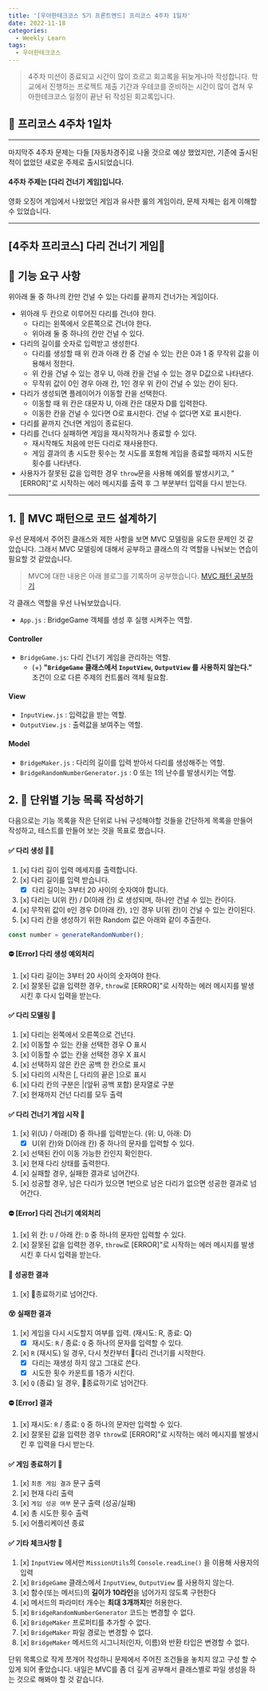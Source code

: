 ```yaml
---
title: '[우아한테크코스 5기 프론트엔드] 프리코스 4주차 1일차'
date: 2022-11-18
categories:
  - Weekly Learn
tags:
  - 우아한테크코스
---
```


> 4주차 미션이 종료되고 시간이 많이 흐르고 회고록을 뒤늦게나마 작성합니다. 학교에서 진행하는 프로젝트 제출 기간과 우테코를 준비하는 시간이 많이 겹쳐 우아한테크코스 일정이 끝난 뒤 작성된 회고록입니다.

## 🥳 프리코스 4주차 1일차

---

마지막주 4주차 문제는 다들 [자동차경주]로 나올 것으로 예상 했었지만, 기존에 출시된 적이 없었던 새로운 주제로 출시되었습니다.

#### 4주차 주제는 [다리 건너기 게임]입니다.

영화 오징어 게임에서 나왔었던 게임과 유사한 룰의 게임이라, 문제 자체는 쉽게 이해할 수 있었습니다.

---

## [4주차 프리코스] 다리 건너기 게임🌉

## 🚀 기능 요구 사항

위아래 둘 중 하나의 칸만 건널 수 있는 다리를 끝까지 건너가는 게임이다.

- 위아래 두 칸으로 이루어진 다리를 건너야 한다.
  - 다리는 왼쪽에서 오른쪽으로 건너야 한다.
  - 위아래 둘 중 하나의 칸만 건널 수 있다.
- 다리의 길이를 숫자로 입력받고 생성한다.
  - 다리를 생성할 때 위 칸과 아래 칸 중 건널 수 있는 칸은 0과 1 중 무작위 값을 이용해서 정한다.
  - 위 칸을 건널 수 있는 경우 U, 아래 칸을 건널 수 있는 경우 D값으로 나타낸다.
  - 무작위 값이 0인 경우 아래 칸, 1인 경우 위 칸이 건널 수 있는 칸이 된다.
- 다리가 생성되면 플레이어가 이동할 칸을 선택한다.
  - 이동할 때 위 칸은 대문자 U, 아래 칸은 대문자 D를 입력한다.
  - 이동한 칸을 건널 수 있다면 O로 표시한다. 건널 수 없다면 X로 표시한다.
- 다리를 끝까지 건너면 게임이 종료된다.
- 다리를 건너다 실패하면 게임을 재시작하거나 종료할 수 있다.
  - 재시작해도 처음에 만든 다리로 재사용한다.
  - 게임 결과의 총 시도한 횟수는 첫 시도를 포함해 게임을 종료할 때까지 시도한 횟수를 나타낸다.
- 사용자가 잘못된 값을 입력한 경우 `throw`문을 사용해 예외를 발생시키고, "[ERROR]"로 시작하는 에러 메시지를 출력 후 그 부분부터 입력을 다시 받는다.

---

## 1. 🎨 MVC 패턴으로 코드 설계하기

우선 문제에서 주어진 클래스와 제한 사항을 보면 MVC 모델링을 유도한 문제인 것 같았습니다. 그래서 MVC 모델링에 대해서 공부하고 클래스의 각 역할을 나눠보는 연습이 필요할 것 같았습니다.

> MVC에 대한 내용은 아래 블로그를 기록하며 공부했습니다. [MVC 패턴 공부하기](https://velog.io/@gusdh2/MVC-%ED%8C%A8%ED%84%B4-%EA%B3%B5%EB%B6%80%ED%95%98%EA%B8%B0)

각 클래스 역할을 우선 나눠보았습니다.

- `App.js` : BridgeGame 객체를 생성 후 실행 시켜주는 역할.

#### Controller

- `BridgeGame.js`: 다리 건너기 게임을 관리하는 역할.
  - (+) **"`BridgeGame` 클래스에서 `InputView`, `OutputView` 를 사용하지 않는다."** 조건이 으로 다른 주제의 컨트롤러 객체 필요함.

#### View

- `InputView.js` : 입력값을 받는 역할.
- `OutputView.js` : 출력값을 보여주는 역할.

#### Model

- `BridgeMaker.js` : 다리의 길이를 입력 받아서 다리를 생성해주는 역할.
- `BridgeRandomNumberGenerator.js` : 0 또는 1의 난수를 발생시키는 역할.

## **2. 📝 단위별 기능 목록 작성하기**

다음으로는 기능 목록을 작은 단위로 나눠 구성해야할 것들을 간단하게 목록을 만들어 작성하고, 테스트를 만들어 보는 것을 목표로 했습니다.

#### **✅ 다리 생성 👷‍♂️**

1. [x] 다리 길이 입력 메세지를 출력합니다.
2. [x] 다리 길이를 입력 받습니다.
   - [x] 다리 길이는 3부터 20 사이의 숫자여야 합니다.
3. [x] 다리는 U(위 칸) / D(아래 칸) 로 생성되며, 하나만 건널 수 있는 칸이다.
4. [x] 무작위 값이 `0`인 경우 D(아래 칸), `1`인 경우 U(위 칸)이 건널 수 있는 칸이된다.
5. [x] 다리 칸을 생성하기 위한 Random 값은 아래와 같이 추출한다.

```js
const number = generateRandomNumber();
```

#### **⛔ [Error] 다리 생성 예외처리**

1. [x] 다리 길이는 3부터 20 사이의 숫자여야 한다.
2. [x] 잘못된 값을 입력한 경우, `throw`로 [ERROR]"로 시작하는 에러 메시지를 발생시킨 후 다시 입력을 받는다.

#### **✅ 다리 모델링 🌉**

1. [x] 다리는 왼쪽에서 오른쪽으로 건넌다.
2. [x] 이동할 수 있는 칸을 선택한 경우 O 표시
3. [x] 이동할 수 없는 칸을 선택한 경우 X 표시
4. [x] 선택하지 않은 칸은 공백 한 칸으로 표시
5. [x] 다리의 시작은 [, 다리의 끝은 ]으로 표시
6. [x] 다리 칸의 구분은 |(앞뒤 공백 포함) 문자열로 구분
7. [x] 현재까지 건넌 다리를 모두 출력

#### **✅ 다리 건너기 게임 시작 🦑**

1. [x] 위(U) / 아래(D) 중 하나를 입력받는다. (위: U, 아래: D)
   - [x] U(위 칸)와 D(아래 칸) 중 하나의 문자를 입력할 수 있다.
2. [x] 선택된 칸이 이동 가능한 칸인지 확인한다.
3. [x] 현재 다리 상태를 출력한다.
4. [x] 실패할 경우, 실패한 결과로 넘어간다.
5. [x] 성공할 경우, 남은 다리가 있으면 1번으로 남은 다리가 없으면 성공한 결과로 넘어간다.

#### **⛔ [Error] 다리 건너기 예외처리**

1. [x] 위 칸: `U` / 아래 칸: `D` 중 하나의 문자만 입력할 수 있다.
2. [x] 잘못된 값을 입력한 경우, `throw`로 [ERROR]"로 시작하는 에러 메시지를 발생시킨 후 다시 입력을 받는다.

#### **🥳 성공한 결과**

1. [x] 🚪종료하기로 넘어간다.

#### **😵 실패한 결과**

1. [x] 게임을 다시 시도할지 여부를 입력. (재시도: R, 종료: Q)
   - [x] 재시도: `R` / 종료: `Q` 중 하나의 문자를 입력할 수 있다.
2. [x] `R` (재시도) 일 경우, 다시 첫칸부터 🌉다리 건너기를 시작한다.
   - [x] 다리는 재생성 하지 않고 그대로 쓴다.
   - [x] 시도한 횟수 카운트를 1증가 시킨다.
3. [x] `Q` (종료) 일 경우, 🚪종료하기로 넘어간다.

#### **⛔ [Error] 결과**

1. [x] 재시도: `R` / 종료: `Q` 중 하나의 문자만 입력할 수 있다.
2. [x] 잘못된 값을 입력한 경우 `throw`로 [ERROR]"로 시작하는 에러 메시지를 발생시킨 후 입력을 다시 받는다.

#### **✅ 게임 종료하기 🚪**

1. [x] `최종 게임 결과` 문구 출력
2. [x] 현재 다리 출력
3. [x] `게임 성공 여부` 문구 출력 (성공/실패)
4. [x] 총 시도한 횟수 출력
5. [x] 어플리케이션 종료

#### **✅ 기타 체크사항 🎸**

1. [x] `InputView` 에서만 `MissionUtils`의 `Console.readLine()` 을 이용해 사용자의 입력
2. [x] `BridgeGame` 클래스에서 `InputView`, `OutputView` 를 사용하지 않는다.
3. [x] 함수(또는 메서드)의 **길이가 10라인**을 넘어가지 않도록 구현한다
4. [x] 메서드의 파라미터 개수는 **최대 3개까지**만 허용한다.
5. [x] `BridgeRandomNumberGenerator` 코드는 변경할 수 없다.
6. [x] `BridgeMaker` 프로퍼티를 추가할 수 없다.
7. [x] `BridgeMaker` 파일 경로는 변경할 수 없다.
8. [x] `BridgeMaker` 메서드의 시그니처(인자, 이름)와 반환 타입은 변경할 수 없다.

단위 목록으로 작게 쪼개어 작성하니 문제에서 주어진 조건들을 놓치지 않고 구성 할 수 있게 되어 좋았습니다. 내일은 MVC를 좀 더 깊게 공부해서 클래스별로 파일 생성을 하는 것으로 해봐야 할 것 같습니다.
